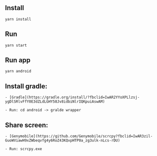 ## Install
	yarn install

## Run
	yarn start

## Run app
	yarn android


## Install gradle: 
	- [Gradle](https://gradle.org/install/?fbclid=IwAR2YYoXPLlzsj-ygDlSRlvFfY0E3dZLdLGHY58Jv8idbiNlrIQKpuiAswAM)
	
	- Run: cd android -> gralde wrapper 


## Share screen:
	- [Genymobile](https://github.com/Genymobile/scrcpy?fbclid=IwAR3zil-GuoWViawH9xZWbeqvfg4y6RoZ43KQvpHTP0a_zg3ulk-nLcs-rDU)
	
	- Run: scrcpy.exe
